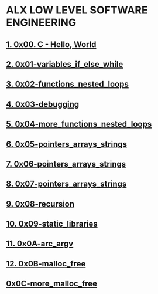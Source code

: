 # ALX LOW LEVEL SOFTWARE ENGINEERING

## [1. 0x00. C - Hello, World](https://github.com/MakoriNyachaki/alx-low_level_programming/tree/main/0x00-hello_world)

## [2. 0x01-variables_if_else_while](https://github.com/MakoriNyachaki/alx-low_level_programming/tree/main/0x01-variables_if_else_while)

## [3. 0x02-functions_nested_loops](https://github.com/MakoriNyachaki/alx-low_level_programming/tree/main/0x02-functions_nested_loops)

## [4. 0x03-debugging](https://github.com/MakoriNyachaki/alx-low_level_programming/tree/main/0x03-debugging)

## [5. 0x04-more_functions_nested_loops](https://github.com/MakoriNyachaki/alx-low_level_programming/tree/main/0x04-more_functions_nested_loops)

## [6. 0x05-pointers_arrays_strings](https://github.com/MakoriNyachaki/alx-low_level_programming/tree/main/0x05-pointers_arrays_strings)

## [7. 0x06-pointers_arrays_strings](https://github.com/MakoriNyachaki/alx-low_level_programming/tree/main/0x06-pointers_arrays_strings)

## [8. 0x07-pointers_arrays_strings](https://github.com/MakoriNyachaki/alx-low_level_programming/tree/main/0x07-pointers_arrays_strings)

## [9. 0x08-recursion](https://github.com/MakoriNyachaki/alx-low_level_programming/tree/main/0x08-recursion)

## [10. 0x09-static_libraries](https://github.com/MakoriNyachaki/alx-low_level_programming/tree/main/0x09-static_libraries)

## [11. 0x0A-arc_argv](https://github.com/MakoriNyachaki/alx-low_level_programming/tree/main/0x0A-argc_argv)

## [12. 0x0B-malloc_free](https://github.com/MakoriNyachaki/alx-low_level_programming/tree/main/0x0B-malloc_free)

## [0x0C-more_malloc_free](https://github.com/MakoriNyachaki/alx-low_level_programming/tree/main/0x0C-more_malloc_free)
